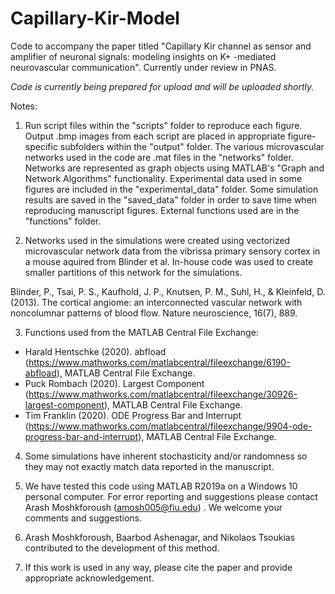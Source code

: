 # Capillary-Kir-Model

Code to accompany the paper titled "Capillary Kir channel as sensor and amplifier of neuronal signals: modeling insights on  K+ -mediated neurovascular communication". Currently under review in PNAS. 

*Code is currently being prepared for upload and will be uploaded shortly.*

Notes:

1. Run script files within the "scripts" folder to reproduce each figure. Output .bmp images from each script are placed in appropriate figure-specific subfolders within the "output" folder. The various microvascular networks used in the code are .mat files in the "networks" folder. Networks are represented as graph objects using MATLAB's "Graph and Network Algorithms" functionality. Experimental data used in some figures are included in the "experimental_data" folder. Some simulation results are saved in the "saved_data" folder in order to save time when reproducing manuscript figures. External functions used are in the "functions" folder.

2. Networks used in the simulations were created using vectorized microvascular network data from the vibrissa primary sensory cortex in a mouse aquired from Blinder et al. In-house code was used to create smaller partitions of this network for the simulations. 

Blinder, P., Tsai, P. S., Kaufhold, J. P., Knutsen, P. M., Suhl, H., & Kleinfeld, D. (2013). The cortical angiome: an interconnected vascular network with noncolumnar patterns of blood flow. Nature neuroscience, 16(7), 889.

3. Functions used from the MATLAB Central File Exchange:
- Harald Hentschke (2020). abfload (https://www.mathworks.com/matlabcentral/fileexchange/6190-abfload), MATLAB Central File Exchange.
- Puck Rombach (2020). Largest Component (https://www.mathworks.com/matlabcentral/fileexchange/30926-largest-component), MATLAB Central File Exchange.
- Tim Franklin (2020). ODE Progress Bar and Interrupt (https://www.mathworks.com/matlabcentral/fileexchange/9904-ode-progress-bar-and-interrupt), MATLAB Central File Exchange. 

4. Some simulations have inherent stochasticity and/or randomness so they may not exactly match data reported in the manuscript. 

5. We have tested this code using MATLAB R2019a on a Windows 10 personal computer. For error reporting and suggestions please contact Arash Moshkforoush (amosh005@fiu.edu) . We welcome your comments and suggestions.

6. Arash Moshkforoush, Baarbod Ashenagar, and Nikolaos Tsoukias contributed to the development of this method.

7. If this work is used in any way, please cite the paper and provide appropriate acknowledgement.

